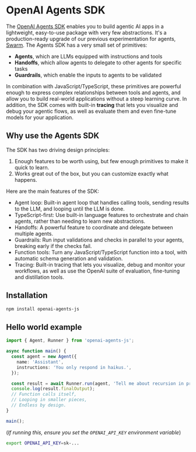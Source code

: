 # OpenAI Agents SDK

The [OpenAI Agents SDK](https://github.com/yusuf-eren/openai-agents-js) enables you to build agentic AI apps in a lightweight, easy-to-use package with very few abstractions. It's a production-ready upgrade of our previous experimentation for agents, [Swarm](https://github.com/openai/swarm/tree/main). The Agents SDK has a very small set of primitives:

* **Agents**, which are LLMs equipped with instructions and tools
* **Handoffs**, which allow agents to delegate to other agents for specific tasks
* **Guardrails**, which enable the inputs to agents to be validated

In combination with JavaScript/TypeScript, these primitives are powerful enough to express complex relationships between tools and agents, and allow you to build real-world applications without a steep learning curve. In addition, the SDK comes with built-in **tracing** that lets you visualize and debug your agentic flows, as well as evaluate them and even fine-tune models for your application.

## Why use the Agents SDK

The SDK has two driving design principles:

1. Enough features to be worth using, but few enough primitives to make it quick to learn.
2. Works great out of the box, but you can customize exactly what happens.

Here are the main features of the SDK:

* Agent loop: Built-in agent loop that handles calling tools, sending results to the LLM, and looping until the LLM is done.
* TypeScript-first: Use built-in language features to orchestrate and chain agents, rather than needing to learn new abstractions.
* Handoffs: A powerful feature to coordinate and delegate between multiple agents.
* Guardrails: Run input validations and checks in parallel to your agents, breaking early if the checks fail.
* Function tools: Turn any JavaScript/TypeScript function into a tool, with automatic schema generation and validation.
* Tracing: Built-in tracing that lets you visualize, debug and monitor your workflows, as well as use the OpenAI suite of evaluation, fine-tuning and distillation tools.

## Installation

```bash
npm install openai-agents-js
```

## Hello world example

```typescript
import { Agent, Runner } from 'openai-agents-js';

async function main() {
  const agent = new Agent({
    name: 'Assistant',
    instructions: 'You only respond in haikus.',
  });

  const result = await Runner.run(agent, 'Tell me about recursion in programming.');
  console.log(result.finalOutput);
  // Function calls itself,
  // Looping in smaller pieces,
  // Endless by design.
}

main();
```

(_If running this, ensure you set the `OPENAI_API_KEY` environment variable_)

```bash
export OPENAI_API_KEY=sk-...
``` 
